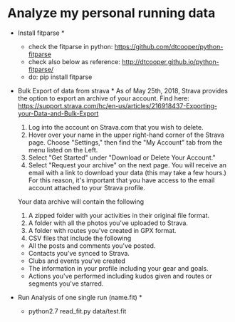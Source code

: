 **Analyze my personal running data**
====================================

* Install fitparse *
  - check the fitparse in python: https://github.com/dtcooper/python-fitparse
  - check also below as reference: http://dtcooper.github.io/python-fitparse/
  - do: pip install fitparse

* Bulk Export of data from strava *
  As of May 25th, 2018, Strava provides the option to export an archive of your account.
  Find here: https://support.strava.com/hc/en-us/articles/216918437-Exporting-your-Data-and-Bulk-Export

  1. Log into the account on Strava.com that you wish to delete.
  2. Hover over your name in the upper right-hand corner of the Strava page. Choose "Settings," then find the "My Account" tab from the menu listed on the Left.
  3. Select "Get Started" under "Download or Delete Your Account."
  4. Select "Request your archive" on the next page. You will receive an email with a link to download your data (this may take a few hours.)
      For this reason, it's important that you have access to the email account attached to your Strava profile.

  Your data archive will contain the following
  1. A zipped folder with your activities in their original file format.
  2. A folder with all the photos you've uploaded to Strava.
  3. A folder with routes you've created in GPX format.
  4. CSV files that include the following
    + All the posts and comments you've posted.
    + Contacts you've synced to Strava.
    + Clubs and events you've created
    + The information in your profile including your gear and goals.
    + Actions you've performed including kudos given and routes or segments you've starred.


* Run Analysis of one single run (name.fit) *  
  - python2.7 read_fit.py data/test.fit
